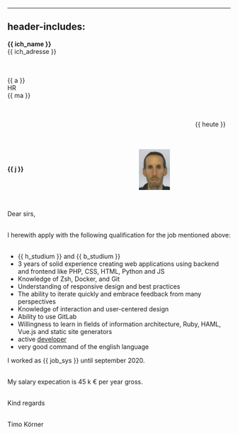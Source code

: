 
---
header-includes: <script src="media/js.js" id=spr data-name=en></script><script src="media/ags.js"></script>
---

**<span class=tem>{{ ich_name }}</apan>**  
<span class=tem>{{ ich_adresse }}</span>  
&nbsp;  
&nbsp;

<span class=tem_ag>{{ a }}</span>  
HR  
<span class=tem_ag>{{ ma }}</span>  
&nbsp;  
&nbsp;

&emsp;&emsp;&emsp;&emsp;&emsp;&emsp;&emsp;&emsp;&emsp;&emsp;&emsp;&emsp;&emsp;&emsp;&emsp;&emsp;&emsp;&emsp;&emsp;&emsp;&emsp;&emsp;&emsp;&emsp;&emsp;&emsp;&emsp;&emsp;&emsp;&emsp; <span class=tem>{{ heute }}</span>  
&nbsp;  
&nbsp;

**<span class=tem_ag>{{ j }}</span>** &emsp;&emsp;&emsp;&emsp;&emsp;&emsp;&emsp;&emsp;&emsp;&emsp;&emsp;&emsp;&emsp;&emsp;&emsp;&emsp;&emsp;&emsp;  <img align=center src="media/tkoerner.jpg" alt="alt text" width="70"/>

&nbsp;  

Dear sirs,

&nbsp;   
I herewith apply with the following qualification for the job mentioned above:  
&nbsp;

- <span class=tem>{{ h_studium }}</span> and <span class=tem>{{ b_studium }}</span>
- 3 years of solid experience creating web applications using backend and frontend like PHP, CSS, HTML, Python and JS
- Knowledge of Zsh, Docker, and Git
- Understanding of responsive design and best practices
- The ability to iterate quickly and embrace feedback from many perspectives
- Knowledge of interaction and user-centered design
- Ability to use GitLab
- Willingness to learn in fields of information architecture, Ruby, HAML, Vue.js and static site generators
- active [developer](https://stackoverflow.com/users/1705829/timo?tab=activity)
- very good command of the english language
&nbsp;

I worked as <span class=tem>{{ job_sys }}</span> until september 2020.  
&nbsp;

My salary expecation is 45 k € per year gross.  
&nbsp;

Kind regards  
&nbsp;

Timo Körner
